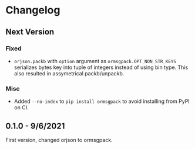 # Changelog
## Next Version

### Fixed
- `orjson.packb` with `option` argument as `ormsgpack.OPT_NON_STR_KEYS` serializes bytes key into tuple of integers
    instead of using bin type. This also resulted in assymetrical packb/unpackb.
### Misc
- Added `--no-index` to `pip install ormsgpack` to avoid installing from PyPI on CI.
## 0.1.0 - 9/6/2021

First version, changed orjson to ormsgpack.
